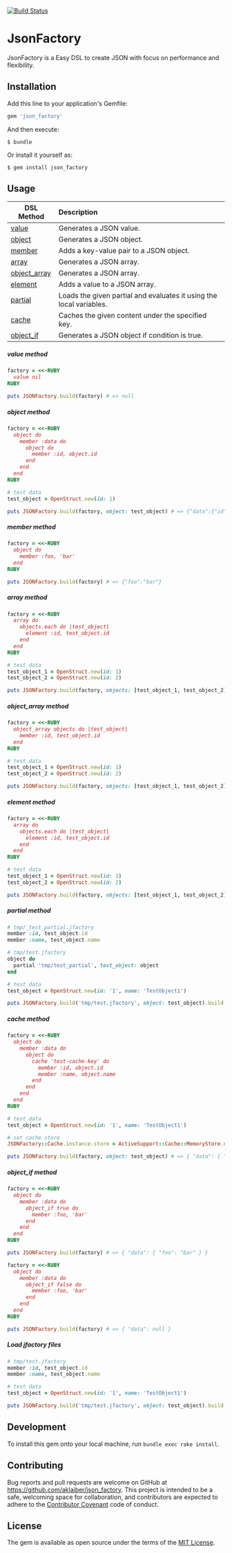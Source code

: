 [![Build Status](https://travis-ci.org/aklaiber/json_factory.svg?branch=master)](https://travis-ci.org/aklaiber/json_factory)

# JsonFactory

JsonFactory is a Easy DSL to create JSON with focus on performance and flexibility. 

## Installation

Add this line to your application's Gemfile:

```ruby
gem 'json_factory'
```

And then execute:

    $ bundle

Or install it yourself as:

    $ gem install json_factory

## Usage

| DSL Method                           | Description                                                         | 
| ------------------------------------ |:------------------------------------------------------------------- |  
| [value](#value-method)               | Generates a JSON value.                                             |   
| [object](#object-method)             | Generates a JSON object.                                            |   
| [member](#member-method)             | Adds a key-value pair to a JSON object.                             |
| [array](#array-method)               | Generates a JSON array.                                             | 
| [object_array](#object_array-method) | Generates a JSON array.                                             |
| [element](#element-method)           | Adds a value to a JSON array.                                       | 
| [partial](#partial-method)           | Loads the given partial and evaluates it using the local variables. |
| [cache](#cache-method)               | Caches the given content under the specified key.                   |
| [object_if](#object_if-method)       | Generates a JSON object if condition is true.                       |

##### value method 

```ruby
factory = <<-RUBY
  value nil
RUBY

puts JSONFactory.build(factory) # => null
```

##### object method 

```ruby
factory = <<-RUBY
  object do
    member :data do
      object do
        member :id, object.id
      end
    end 
  end
RUBY

# test data 
test_object = OpenStruct.new(id: 1)

puts JSONFactory.build(factory, object: test_object) # => {"data":{"id":1}}
```

##### member method 

```ruby
factory = <<-RUBY
  object do 
    member :foo, 'bar' 
  end
RUBY

puts JSONFactory.build(factory) # => {"foo":"bar"}
```

##### array method

```ruby
factory = <<-RUBY
  array do
    objects.each do |test_object|   
      element :id, test_object.id
    end
  end
RUBY

# test data 
test_object_1 = OpenStruct.new(id: 1)
test_object_2 = OpenStruct.new(id: 2)

puts JSONFactory.build(factory, objects: [test_object_1, test_object_2]) # => [{"id": 1},{"id":2}]
```

##### object_array method

```ruby
factory = <<-RUBY
  object_array objects do |test_object|
    member :id, test_object.id
  end
RUBY

# test data 
test_object_1 = OpenStruct.new(id: 1)
test_object_2 = OpenStruct.new(id: 2)

puts JSONFactory.build(factory, objects: [test_object_1, test_object_2]) # => [{"id":1},{"id":2}]
```

##### element method

```ruby
factory = <<-RUBY
  array do
    objects.each do |test_object|   
      element :id, test_object.id
    end
  end
RUBY

# test data 
test_object_1 = OpenStruct.new(id: 1)
test_object_2 = OpenStruct.new(id: 2)

puts JSONFactory.build(factory, objects: [test_object_1, test_object_2]) # => [{"id": 1},{"id":2}]
```

##### partial method

```ruby
# tmp/_test_partial.jfactory
member :id, test_object.id
member :name, test_object.name
```  

```ruby
# tmp/test.jfactory
object do
  partial 'tmp/test_partial', test_object: object
end
``` 

```ruby
# test data
test_object = OpenStruct.new(id: '1', name: 'TestObject1')

puts JSONFactory.build('tmp/test.jfactory', object: test_object).build # => { "id": 1, name: "TestObject1" }
```  

##### cache method

```ruby
factory = <<-RUBY
  object do
    member :data do
      object do
        cache 'test-cache-key' do
          member :id, object.id
          member :name, object.name
        end
      end
    end
  end
RUBY

# test data 
test_object = OpenStruct.new(id: '1', name: 'TestObject1')

# set cache store
JSONFactory::Cache.instance.store = ActiveSupport::Cache::MemoryStore.new

puts JSONFactory.build(factory, object: test_object) # => { "data": { "id": "1", "name": "TestObject1" } }
```

##### object_if method

```ruby
factory = <<-RUBY
  object do
    member :data do
      object_if true do
        member :foo, 'bar'
      end
    end 
  end
RUBY

puts JSONFactory.build(factory) # => { "data": { "foo": "bar" } }
```
```ruby
factory = <<-RUBY
  object do
    member :data do
      object_if false do
        member :foo, 'bar'
      end
    end 
  end
RUBY

puts JSONFactory.build(factory) # => { "data": null }
```

##### Load jfactory files

```ruby
# tmp/test.jfactory
member :id, test_object.id
member :name, test_object.name
``` 

```ruby
# test data
test_object = OpenStruct.new(id: '1', name: 'TestObject1')

puts JSONFactory.build('tmp/test.jfactory', object: test_object).build # => { "id": 1, name: "TestObject1" }
```   

## Development

To install this gem onto your local machine, run `bundle exec rake install`. 

## Contributing

Bug reports and pull requests are welcome on GitHub at https://github.com/aklaiber/json_factory. This project is intended to be a safe, welcoming space for collaboration, and contributors are expected to adhere to the [Contributor Covenant](http://contributor-covenant.org) code of conduct.

## License

The gem is available as open source under the terms of the [MIT License](http://opensource.org/licenses/MIT).

